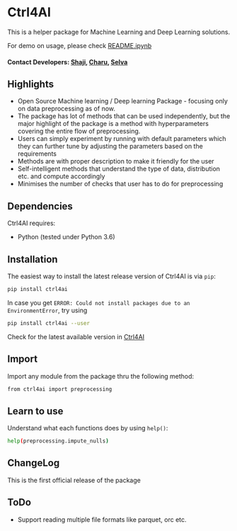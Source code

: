 # Ctrl4AI 

This is a helper package for Machine Learning and Deep Learning solutions.

For demo on usage, please check [README.ipynb](https://github.com/vkreat-tech/ctrl4ai/blob/master/README.ipynb)

#### Contact Developers: [Shaji](https://www.linkedin.com/in/shaji-james/), [Charu](https://www.linkedin.com/in/charunethragiri/), [Selva](https://www.linkedin.com/in/selva-prasanth-274b66166/)

## Highlights
  - Open Source Machine learning / Deep learning Package - focusing only on data preprocessing as of now.
  - The package has lot of methods that can be used independently, but the major highlight of the package is a method with hyperparameters covering the entire flow of preprocessing.
  - Users can simply experiment by running with default parameters which they can further tune by adjusting the parameters based on the requirements
  - Methods are with proper description to make it friendly for the user
  - Self-intelligent methods that understand the type of data, distribution etc. and compute accordingly
  - Minimises the number of checks that user has to do for preprocessing

## Dependencies

Ctrl4AI requires:

* Python (tested under Python 3.6)

## Installation

The easiest way to install the latest release version of Ctrl4AI is via ```pip```:
```bash
pip install ctrl4ai
```
In case you get ```ERROR: Could not install packages due to an EnvironmentError```, try using
```bash
pip install ctrl4ai --user
```
Check for the latest available version in [Ctrl4AI](https://pypi.org/project/ctrl4ai/)

## Import

Import any module from the package thru the following method:
```bash
from ctrl4ai import preprocessing
```

## Learn to use

Understand what each functions does by using ```help()```:
```bash
help(preprocessing.impute_nulls)
```

## ChangeLog

This is the first official release of the package

## ToDo

  - Support reading multiple file formats like parquet, orc etc.
